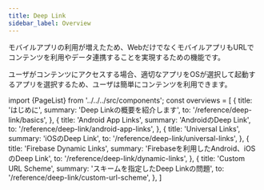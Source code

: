 ```yaml
---
title: Deep Link
sidebar_label: Overview
---
```


モバイルアプリの利用が増えたため、WebだけでなくモバイルアプリもURLでコンテンツを利用やデータ連携することを実現するための機能です。

ユーザがコンテンツにアクセスする場合、適切なアプリをOSが選択して起動するアプリを選択するため、ユーザは簡単にコンテンツを利用できます。

<!-- textlint-disable ja-technical-writing/sentence-length,ja-technical-writing/max-comma,ja-spacing/ja-no-space-around-parentheses,jtf-style/3.3.かっこ類と隣接する文字の間のスペースの有無,ja-technical-writing/ja-no-mixed-period,ja-technical-writing/no-unmatched-pair -->

import {PageList} from '../../../src/components';
const overviews = [
  {
    title: 'はじめに',
    summary: 'Deep Linkの概要を紹介します',
    to: '/reference/deep-link/basics',
  },
  {
    title: 'Android App Links',
    summary: 'AndroidのDeep Link',
    to: '/reference/deep-link/android-app-links',
  },
  {
    title: 'Universal Links',
    summary: 'iOSのDeep Link',
    to: '/reference/deep-link/universal-links',
  },
  {
    title: 'Firebase Dynamic Links',
    summary: 'Firebaseを利用したAndroid、iOSのDeep Link',
    to: '/reference/deep-link/dynamic-links',
  },
  {
    title: 'Custom URL Scheme',
    summary: 'スキームを指定したDeep Linkの問題',
    to: '/reference/deep-link/custom-url-scheme',
  },
]

<PageList overviews={overviews} colSize={12} />

<!-- textlint-enable ja-technical-writing/sentence-length,ja-technical-writing/max-comma,ja-spacing/ja-no-space-around-parentheses,jtf-style/3.3.かっこ類と隣接する文字の間のスペースの有無,ja-technical-writing/ja-no-mixed-period,ja-technical-writing/no-unmatched-pair -->
